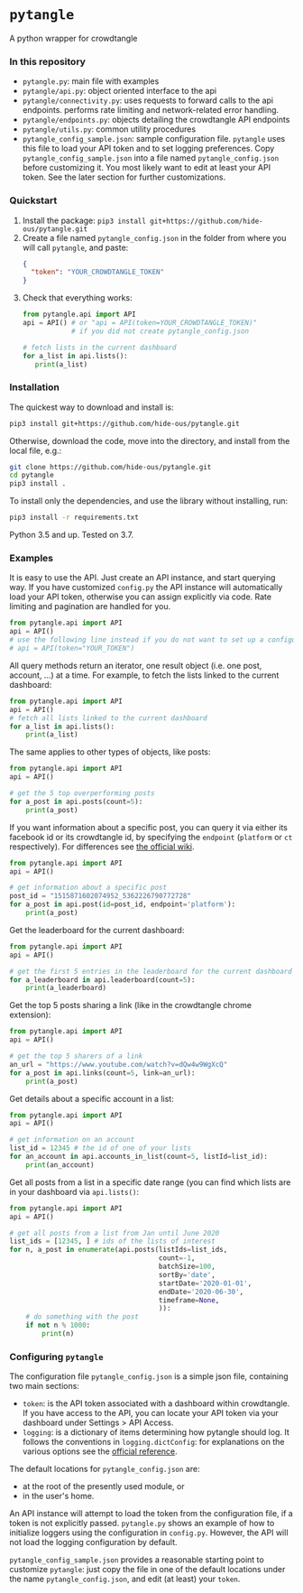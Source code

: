 # `pytangle`
A python wrapper for crowdtangle 

### In this repository
- `pytangle.py`: main file with examples
- `pytangle/api.py`: object oriented interface to the api
- `pytangle/connectivity.py`: uses requests to forward calls to the api endpoints. performs rate limiting and network-related error handling.
- `pytangle/endpoints.py`: objects detailing the crowdtangle API endpoints 
- `pytangle/utils.py`: common utility procedures
- `pytangle_config_sample.json`: sample configuration file. `pytangle` uses this file to load your API token and to set logging 
preferences. Copy `pytangle_config_sample.json` into a file named `pytangle_config.json` before 
customizing it. You most likely want to edit at least your API token. See the later section for further customizations.      

### Quickstart
1. Install the package: `pip3 install git+https://github.com/hide-ous/pytangle.git`
2. Create a file named `pytangle_config.json` in the folder from where you will call `pytangle`, and paste: 
    ```json
    {
      "token": "YOUR_CROWDTANGLE_TOKEN"
    }
    ```
3. Check that everything works:
    ```python
    from pytangle.api import API
    api = API() # or "api = API(token=YOUR_CROWDTANGLE_TOKEN)" 
                # if you did not create pytangle_config.json
   
    # fetch lists in the current dashboard
    for a_list in api.lists():
       print(a_list)
    ```
### Installation
The quickest way to download and install is:

```bash
pip3 install git+https://github.com/hide-ous/pytangle.git
```

Otherwise, download the code, move into the directory, and install from the local file, e.g.:

```bash
git clone https://github.com/hide-ous/pytangle.git 
cd pytangle
pip3 install . 
```

To install only the dependencies, and use the library without installing,
run:

```bash
pip3 install -r requirements.txt
```

Python 3.5 and up. Tested on 3.7.


### Examples
It is easy to use the API. Just create an API instance, and start querying way. If you have customized `config.py` the 
 API instance will automatically load your API token, otherwise you can assign explicitly via code. Rate limiting and 
 pagination are handled for you. 
   
```python
from pytangle.api import API
api = API()
# use the following line instead if you do not want to set up a configuration file
# api = API(token="YOUR_TOKEN") 
```

All query methods return an iterator, one result object (i.e. one post, account, ...) at a time. For example, to fetch 
the lists linked to the current dashboard:  
```python
from pytangle.api import API
api = API()
# fetch all lists linked to the current dashboard
for a_list in api.lists():
    print(a_list)
```

The same applies to other types of objects, like posts: 
```python
from pytangle.api import API
api = API()

# get the 5 top overperforming posts
for a_post in api.posts(count=5):
    print(a_post)
```

If you want information about a specific post, you can query it via either its facebook id or its crowdtangle id, by
specifying the `endpoint` (`platform` or `ct` respectively). For differences see 
[the official wiki](https://github.com/CrowdTangle/API/wiki/Posts#get-postid).
```python
from pytangle.api import API
api = API()

# get information about a specific post
post_id = "1515871602074952_5362226790772728"
for a_post in api.post(id=post_id, endpoint='platform'):
    print(a_post)
```

Get the leaderboard for the current dashboard:
```python
from pytangle.api import API
api = API()

# get the first 5 entries in the leaderboard for the current dashboard
for a_leaderboard in api.leaderboard(count=5):
    print(a_leaderboard)
```

Get the top 5 posts sharing a link (like in the crowdtangle chrome extension):
```python
from pytangle.api import API
api = API()

# get the top 5 sharers of a link
an_url = "https://www.youtube.com/watch?v=dQw4w9WgXcQ"
for a_post in api.links(count=5, link=an_url):
    print(a_post)
```

Get details about a specific account in a list:

```python
from pytangle.api import API
api = API()

# get information on an account
list_id = 12345 # the id of one of your lists
for an_account in api.accounts_in_list(count=5, listId=list_id):
    print(an_account)
```

Get all posts from a list in a specific date range (you can find which lists are in your dashboard via `api.lists()`:
```python
from pytangle.api import API
api = API()

# get all posts from a list from Jan until June 2020
list_ids = [12345, ] # ids of the lists of interest
for n, a_post in enumerate(api.posts(listIds=list_ids,
                                     count=-1,
                                     batchSize=100,
                                     sortBy='date',
                                     startDate='2020-01-01',
                                     endDate='2020-06-30',
                                     timeframe=None,
                                     )):
    # do something with the post
    if not n % 1000:
        print(n)
```
### Configuring `pytangle`

The configuration file `pytangle_config.json` is a simple json file, containing two main sections:
- `token`: is the API token associated with a dashboard within crowdtangle. If you have access to
 the API, you can locate your API token via your dashboard under Settings > API Access.  
- `logging`: is a dictionary of items determining how pytangle should log. It follows the conventions
in `logging.dictConfig`: for explanations on the various options see the 
[official reference](https://docs.python.org/3/library/logging.config.html#dictionary-schema-details).

The default locations for `pytangle_config.json` are:
 - at the root of the presently used module, or 
 - in the user's home.
  
An API instance will attempt to load the token from the configuration file, if a token is not explicitly passed.
`pytangle.py` shows an example of how to initialize loggers using the configuration in `config.py`. However, the API
will not load the logging configuration by default.

`pytangle_config_sample.json` provides a reasonable starting point to customize `pytangle`: just copy the file 
in one of the default locations under the name `pytangle_config.json`, and edit (at least) your `token`.